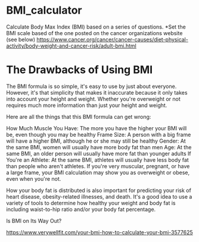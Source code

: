 # BMI_calculator
Calculate Body Max Index (BMI) based on a series of questions.
*Set the BMI scale based of the one posted on the cancer organizations website (see below)
https://www.cancer.org/cancer/cancer-causes/diet-physical-activity/body-weight-and-cancer-risk/adult-bmi.html

# The Drawbacks of Using BMI 
The BMI formula is so simple, it's easy to use by just about everyone. However, it's that simplicity that makes it inaccurate because it only takes into account your height and weight. Whether you're overweight or not requires much more information than just your height and weight.

Here are all the things that this BMI formula can get wrong:

How Much Muscle You Have: The more you have the higher your BMI will be, even though you may be healthy
Frame Size: A person with a big frame will have a higher BMI, although he or she may still be healthy
Gender: At the same BMI, women will usually have more body fat than men
Age: At the same BMI, an older person will usually have more fat than younger adults
If You're an Athlete: At the same BMI, athletes will usually have less body fat than people who aren't athletes.
If you're very muscular, pregnant, or have a large frame, your BMI calculation may show you as overweight or obese, even when you're not.

How your body fat is distributed is also important for predicting your risk of heart disease, obesity-related illnesses, and death. It's a good idea to use a variety of tools to determine how healthy your weight and body fat is including waist-to-hip ratio and/or your body fat percentage.

Is BMI on Its Way Out?

https://www.verywellfit.com/your-bmi-how-to-calculate-your-bmi-3577625
